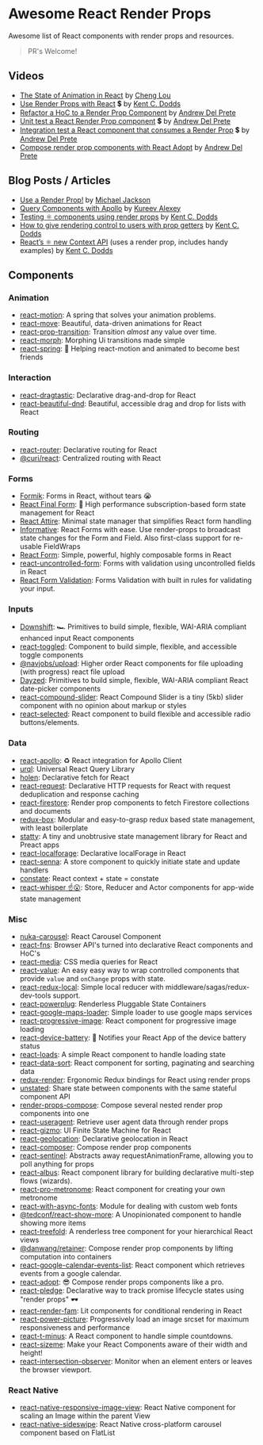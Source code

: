 # Awesome React Render Props

Awesome list of React components with render props and resources.

> PR's Welcome!

## Videos

-  [The State of Animation in React](https://www.youtube.com/watch?v=1tavDv5hXpo) by [Cheng Lou](https://twitter.com/_chenglou)
-  [Use Render Props with React](https://egghead.io/lessons/react-use-render-props-with-react) 💲 by [Kent C. Dodds](https://twitter.com/kentcdodds)
-  [Refactor a HoC to a Render Prop Component](https://egghead.io/lessons/react-refactor-a-higher-order-component-to-a-render-prop-component) by [Andrew Del Prete](https://twitter.com/andrewdelprete)
-  [Unit test a React Render Prop component](https://egghead.io/lessons/react-unit-test-a-react-render-prop-component) 💲 by [Andrew Del Prete](https://twitter.com/andrewdelprete)
-  [Integration test a React component that consumes a Render Prop](https://egghead.io/lessons/react-integration-test-a-react-component-that-consumes-a-render-prop) 💲 by [Andrew Del Prete](https://twitter.com/andrewdelprete)
-  [Compose render prop components with React Adopt](https://egghead.io/lessons/react-compose-render-prop-components-with-react-adopt) by [Andrew Del Prete](https://twitter.com/andrewdelprete)

## Blog Posts / Articles

- [Use a Render Prop!](https://cdb.reacttraining.com/use-a-render-prop-50de598f11ce) by [Michael Jackson](https://twitter.com/mjackson)
- [Query Components with Apollo](https://dev-blog.apollodata.com/query-components-with-apollo-ec603188c157) by [Kureev Alexey](https://twitter.com/kureevalexey)
- [Testing ⚛️ components using render props](https://blog.kentcdodds.com/5623ab1814c) by [Kent C. Dodds](https://twitter.com/kentcdodds)
- [How to give rendering control to users with prop getters](https://blog.kentcdodds.com/549eaef76acf) by [Kent C. Dodds](https://twitter.com/kentcdodds)
- [React’s ⚛️ new Context API](https://medium.com/dailyjs/reacts--new-context-api-70c9fe01596b) (uses a render prop, includes handy examples) by [Kent C. Dodds](https://twitter.com/kentcdodds)

## Components

### Animation

- [react-motion](https://github.com/chenglou/react-motion): A spring that solves your animation problems.
- [react-move](https://github.com/react-tools/react-move): Beautiful, data-driven animations for React
- [react-prop-transition](https://github.com/imranolas/react-prop-transition): Transition _almost_ any value over time.
- [react-morph](https://github.com/brunnolou/react-morph): Morphing Ui transitions made simple
- [react-spring](https://github.com/drcmda/react-spring): 🙌 Helping react-motion and animated to become best friends

### Interaction

- [react-dragtastic](https://github.com/chrisjpatty/react-dragtastic): Declarative drag-and-drop for React
- [react-beautiful-dnd](https://github.com/atlassian/react-beautiful-dnd): Beautiful, accessible drag and drop for lists with React

### Routing

- [react-router](https://github.com/reacttraining/react-router): Declarative routing for React
- [@curi/react](https://curi.js.org/packages/@curi/react): Centralized routing with React

### Forms

- [Formik](https://github.com/jaredpalmer/formik): Forms in React, without tears 😭
- [React Final Form](https://github.com/final-form/react-final-form): 🏁 High performance subscription-based form state management for React
- [React Attire](https://github.com/gianmarcotoso/react-attire): Minimal state manager that simplifies React form handling
- [Informative](https://github.com/bradwestfall/informative): React Forms with ease. Use render-props to broadcast state
changes for the Form and Field. Also first-class support for re-usable FieldWraps
- [React Form](https://github.com/react-tools/react-form): Simple, powerful, highly composable forms in React
- [react-uncontrolled-form](https://github.com/ericvaladas/react-uncontrolled-form): Forms with validation using uncontrolled fields in React
- [React Form Validation](https://github.com/semmiverian/react-form-validation): Forms Validation with built in rules for validating your input.

### Inputs

- [Downshift](https://github.com/paypal/downshift): 🏎 Primitives to build simple, flexible, WAI-ARIA compliant enhanced input React components
- [react-toggled](https://github.com/kentcdodds/react-toggled): Component to build simple, flexible, and accessible toggle components
- [@navjobs/upload](https://github.com/navjobs/upload): Higher order React components for file uploading (with progress) react file upload
- [Dayzed](https://github.com/deseretdigital/dayzed): Primitives to build simple, flexible, WAI-ARIA compliant React date-picker components
- [react-compound-slider](https://github.com/sghall/react-compound-slider): React Compound Slider is a tiny (5kb) slider component with no opinion about markup or styles
- [react-selected](https://github.com/jxom/react-selected): React component to build flexible and accessible radio buttons/elements.

### Data

- [react-apollo](https://github.com/apollographql/react-apollo): ♻️ React integration for Apollo Client
- [urql](https://github.com/FormidableLabs/urql): Universal React Query Library
- [holen](https://github.com/tkh44/holen): Declarative fetch for React
- [react-request](https://github.com/jmeas/react-request): Declarative HTTP requests for React with request deduplication and response caching
- [react-firestore](https://github.com/green-arrow/react-firestore): Render prop components to fetch Firestore collections and documents
- [redux-box](https://github.com/anish000kumar/redux-box): Modular and easy-to-grasp redux based state management, with least boilerplate
- [statty](https://github.com/vesparny/statty): A tiny and unobtrusive state management library for React and Preact apps
- [react-localforage](https://github.com/tkh44/react-localforage): Declarative localForage in React
- [react-senna](https://github.com/collardeau/react-senna): A store component to quickly initiate state and update handlers
- [constate](https://github.com/diegohaz/constate): React context + state = constate
- [react-whisper ☝️😮](https://github.com/arturkulig/react-whisper): Store, Reducer and Actor components for app-wide state management

### Misc

- [nuka-carousel](https://github.com/FormidableLabs/nuka-carousel): React Carousel Component
- [react-fns](https://github.com/jaredpalmer/react-fns): Browser API's turned into declarative React components and HoC's
- [react-media](https://github.com/reacttraining/react-media): CSS media queries for React
- [react-value](https://github.com/JedWatson/react-value): An easy easy way to wrap controlled components that provide `value` and `onChange` props with state.
- [react-redux-local](https://github.com/imflavio/react-redux-local): Simple local reducer with middleware/sagas/redux-dev-tools support.
- [react-powerplug](https://github.com/renatorib/react-powerplug): Renderless Pluggable State Containers
- [react-google-maps-loader](https://github.com/xuopled/react-google-maps-loader): Simple loader to use google maps services
- [react-progressive-image](https://github.com/FormidableLabs/react-progressive-image): React component for progressive image loading
- [react-device-battery](https://github.com/zanonnicola/react-device-battery): 🔋 Notifies your React App of the device battery status
- [react-loads](https://github.com/jxom/react-loads): A simple React component to handle loading state
- [react-data-sort](https://github.com/corjen/react-data-sort): React component for sorting, paginating and searching data
- [redux-render](https://github.com/jsonnull/redux-render): Ergonomic Redux bindings for React using render props
- [unstated](https://github.com/thejameskyle/unstated): Share state between components with the same stateful component API
- [render-props-compose](https://github.com/gnapse/render-props-compose): Compose several nested render prop components into one
- [react-useragent](https://github.com/jonstuebe/react-useragent): Retrieve user agent data through render props
- [react-gizmo](https://github.com/KadoBOT/react-gizmo): UI Finite State Machine for React
- [react-geolocation](https://github.com/tkh44/react-geolocation): Declarative geolocation in React
- [react-composer](https://github.com/jmeas/react-composer): Compose render prop components
- [react-sentinel](https://github.com/YurkaninRyan/react-sentinel): Abstracts away requestAnimationFrame, allowing you to poll anything for props
- [react-albus](https://github.com/americanexpress/react-albus): React component library for building declarative multi-step flows (wizards).
- [react-pro-metronome](https://github.com/rigobauer/react-pro-metronome): React component for creating your own metronome
- [react-with-async-fonts](https://github.com/sergeybekrin/react-with-async-fonts): Module for dealing with custom web fonts
- [@tedconf/react-show-more](https://github.com/tedconf/react-show-more): A Unopinionated component to handle showing more items
- [react-treefold](https://github.com/gnapse/react-treefold): A renderless tree component for your hierarchical React views
- [@danwang/retainer](https://github.com/danwang/retainer): Compose render prop components by lifting computation into containers
- [react-google-calendar-events-list](https://github.com/VinSpee/react-gcal-events-list): React component which retrieves events from a google calendar.
- [react-adopt](https://github.com/pedronauck/react-adopt): 😎 Compose render props components like a pro.
- [react-pledge](https://github.com/petergombos/react-pledge): Declarative way to track promise lifecycle states using "render props" 🕶
- [react-render-fam](https://github.com/danieldelcore/react-render-fam): Lit components for conditional rendering in React
- [react-power-picture](https://github.com/tvthatsme/react-power-picture): Progressively load an image srcset for maximum responsiveness and performance
- [react-t-minus](https://github.com/jxom/react-t-minus): A React component to handle simple countdowns.
- [react-sizeme](https://github.com/ctrlplusb/react-sizeme): Make your React Components aware of their width and height!
- [react-intersection-observer](https://github.com/thebuilder/react-intersection-observer): Monitor when an element enters or leaves the browser viewport.

### React Native

- [react-native-responsive-image-view](https://github.com/wKovacs64/react-native-responsive-image-view): React Native component for scaling an Image within the parent View
- [react-native-sideswipe](https://github.com/kkemple/react-native-sideswipe): React Native cross-platform carousel component based on FlatList
